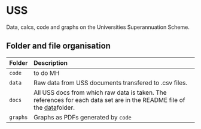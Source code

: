 # USS
Data, calcs, code and graphs on the Universities Superannuation Scheme.

## Folder and file organisation

| Folder | Description  |
|:--|:--|
| `code`| to do MH|   
| `data`| Raw data from USS documents transfered to .csv files. 
| `docs`| All USS docs from which raw data is taken. The references for each data set are in the README file of the [data](https://github.com/SussexUCU/USS/tree/main/data 'data')folder. |
| `graphs`| Graphs as PDFs generated by `code` |






